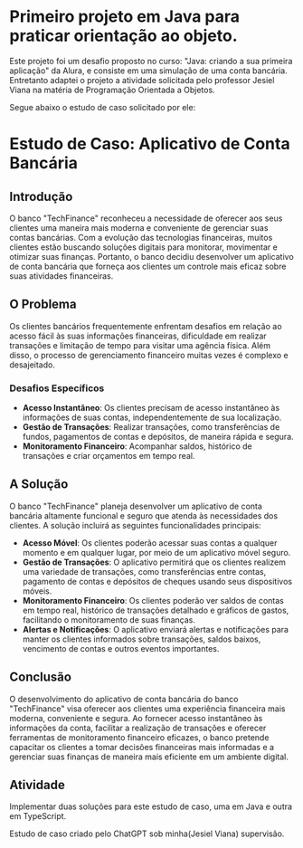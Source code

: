 # Primeiro projeto em Java para praticar orientação ao objeto.
Este projeto foi um desafio proposto no curso: "Java: criando a sua primeira aplicação" da Alura, e consiste em uma simulação de uma conta bancária. Entretanto adaptei o projeto a atividade solicitada pelo professor Jesiel Viana na matéria de Programação Orientada a Objetos. 

Segue abaixo o estudo de caso solicitado por ele: 

# Estudo de Caso: Aplicativo de Conta Bancária
## Introdução
O banco "TechFinance" reconheceu a necessidade de oferecer aos seus clientes uma maneira mais moderna e conveniente de gerenciar suas contas bancárias. Com a evolução das tecnologias financeiras, muitos clientes estão buscando soluções digitais para monitorar, movimentar e otimizar suas finanças. Portanto, o banco decidiu desenvolver um aplicativo de conta bancária que forneça aos clientes um controle mais eficaz sobre suas atividades financeiras.

## O Problema
Os clientes bancários frequentemente enfrentam desafios em relação ao acesso fácil às suas informações financeiras, dificuldade em realizar transações e limitação de tempo para visitar uma agência física. Além disso, o processo de gerenciamento financeiro muitas vezes é complexo e desajeitado.

### Desafios Específicos
- **Acesso Instantâneo**: Os clientes precisam de acesso instantâneo às informações de suas contas, independentemente de sua localização.
- **Gestão de Transações**: Realizar transações, como transferências de fundos, pagamentos de contas e depósitos, de maneira rápida e segura.
- **Monitoramento Financeiro**: Acompanhar saldos, histórico de transações e criar orçamentos em tempo real.

## A Solução
O banco "TechFinance" planeja desenvolver um aplicativo de conta bancária altamente funcional e seguro que atenda às necessidades dos clientes. A solução incluirá as seguintes funcionalidades principais:
- **Acesso Móvel**: Os clientes poderão acessar suas contas a qualquer momento e em qualquer lugar, por meio de um aplicativo móvel seguro.
- **Gestão de Transações**: O aplicativo permitirá que os clientes realizem uma variedade de transações, como transferências entre contas, pagamento de contas e depósitos de cheques usando seus dispositivos móveis.
- **Monitoramento Financeiro**: Os clientes poderão ver saldos de contas em tempo real, histórico de transações detalhado e gráficos de gastos, facilitando o monitoramento de suas finanças.
- **Alertas e Notificações**: O aplicativo enviará alertas e notificações para manter os clientes informados sobre transações, saldos baixos, vencimento de contas e outros eventos importantes.

## Conclusão
O desenvolvimento do aplicativo de conta bancária do banco "TechFinance" visa oferecer aos clientes uma experiência financeira mais moderna, conveniente e segura. Ao fornecer acesso instantâneo às informações da conta, facilitar a realização de transações e oferecer ferramentas de monitoramento financeiro eficazes, o banco pretende capacitar os clientes a tomar decisões financeiras mais informadas e a gerenciar suas finanças de maneira mais eficiente em um ambiente digital.

## Atividade
Implementar duas soluções para este estudo de caso, uma em Java e outra em TypeScript.

Estudo de caso criado pelo ChatGPT sob minha(Jesiel Viana) supervisão.